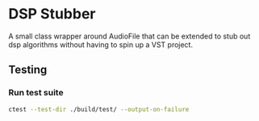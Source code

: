 # DSP Stubber

A small class wrapper around AudioFile that can be extended to stub out dsp
algorithms without having to spin up a VST project.

## Testing

### Run test suite
```bash
ctest --test-dir ./build/test/ --output-on-failure
```